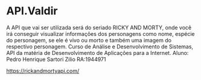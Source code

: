 # API.Valdir
A API que vai ser utilizada será do seriado RICKY AND MORTY, onde você irá conseguir visualizar informações dos personagens como nome, espécie do personagem, se ele é vivo ou morto e também uma imagem do respectivo personagem.
Curso de Análise e Desenvolvimento de Sistemas, API da matéria de Desenvolvimento de Aplicações para a Internet.
Aluno: Pedro Henrique Sartori Zilio     RA:1944971



https://rickandmortyapi.com/
